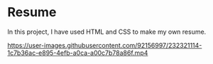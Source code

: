 # Resume

In this project, I have used HTML and CSS to make my own resume.



https://user-images.githubusercontent.com/92156997/232321114-1c7b36ac-e895-4efb-a0ca-a00c7b78a86f.mp4

